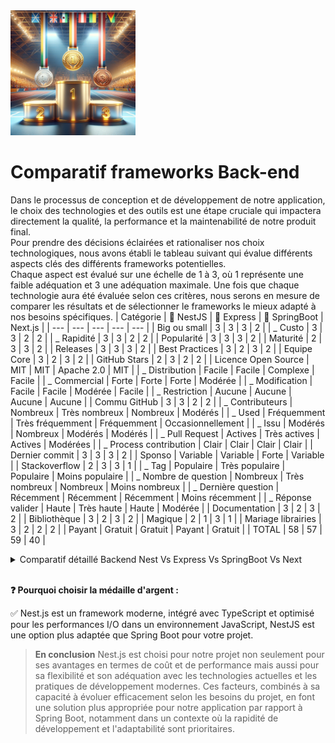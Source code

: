 <img src="../Assets/Images/podium.png" alt="Podium" width="200">

# Comparatif frameworks Back-end

Dans le processus de conception et de développement de notre application, le choix des technologies et des outils est une étape cruciale qui impactera directement la qualité, la performance et la maintenabilité de notre produit final.  
Pour prendre des décisions éclairées et rationaliser nos choix technologiques, nous avons établi le tableau suivant qui évalue différents aspects clés des différents frameworks potentielles.  
Chaque aspect est évalué sur une échelle de 1 à 3, où 1 représente une faible adéquation et 3 une adéquation maximale. Une fois que chaque technologie aura été évaluée selon ces critères, nous serons en mesure de comparer les résultats et de sélectionner le frameworks le mieux adapté à nos besoins spécifiques.
| Catégorie | 🥈 NestJS | 🥉 Express | 🥇 SpringBoot | Next.js |
| --- | --- | --- | --- | --- |
| Big ou small | 3 | 3 | 3 | 2 |
| _ Custo | 3 | 3 | 2 | 2 |
| _ Rapidité | 3 | 3 | 2 | 2 |
| Popularité | 3 | 3 | 3 | 2 |
| Maturité | 2 | 3 | 3 | 2 |
| Releases | 3 | 3 | 3 | 2 |
| Best Practices | 3 | 2 | 3 | 2 |
| Equipe Core | 3 | 2 | 3 | 2 |
| GitHub Stars | 2 | 3 | 2 | 2 |
| Licence Open Source | MIT | MIT | Apache 2.0 | MIT |
| _ Distribution | Facile | Facile | Complexe | Facile |
| _ Commercial | Forte | Forte | Forte | Modérée |
| _ Modification | Facile | Facile | Modérée | Facile |
| _ Restriction | Aucune | Aucune | Aucune | Aucune |
| Commu GitHub | 3 | 3 | 2 | 2 |
| _ Contributeurs | Nombreux | Très nombreux | Nombreux | Modérés |
| _ Used | Fréquemment | Très fréquemment | Fréquemment | Occasionnellement |
| _ Issu | Modérés | Nombreux | Modérés | Modérés |
| _ Pull Request | Actives | Très actives | Actives | Modérées |
| _ Process contribution | Clair | Clair | Clair | Clair |
| Dernier commit | 3 | 3 | 3 | 2 |
| Sponso | Variable | Variable | Forte | Variable |
| Stackoverflow | 2 | 3 | 3 | 1 |
| _ Tag | Populaire | Très populaire | Populaire | Moins populaire |
| _ Nombre de question | Nombreux | Très nombreux | Nombreux | Moins nombreux |
| _ Dernière question | Récemment | Récemment | Récemment | Moins récemment |
| \_ Réponse valider | Haute | Très haute | Haute | Modérée |
| Documentation | 3 | 2 | 3 | 2 |
| Bibliothèque | 3 | 2 | 3 | 2 |
| Magique | 2 | 1 | 3 | 1 |
| Mariage librairies | 3 | 2 | 2 | 2 |
| Payant | Gratuit | Gratuit | Payant | Gratuit |
| TOTAL | 58 | 57 | 59 | 40 |

<details>
<summary>Comparatif détaillé Backend Nest Vs Express Vs SpringBoot Vs Next</summary>

### **Big ou Small (Scalabilité)**

- **Nest.js** : Conçu pour s'adapter tant aux petites applications qu'aux grandes entreprises, Nest.js utilise une architecture modulaire et supporte les microservices, le rendant versatile pour divers types de projets.
- **Express** : Sa flexibilité le rend approprié pour tout, des petits projets aux grandes applications d'entreprise, bien que sa structure moins prescriptive nécessite une gestion rigoureuse pour les grands projets.
- **Spring Boot** : Très adapté aux grandes applications d'entreprise, il offre des outils intégrés pour gérer efficacement les architectures complexes.
- **Next.js**: Bien que principalement orienté vers le développement frontend avec des capacités de Server-Side Rendering (SSR), Next.js peut aussi être utilisé pour certains aspects du développement backend. Il est capable de gérer des applications de petite à moyenne taille, mais peut ne pas être l'option la plus idéale pour les très grandes applications backend, en raison de son focus sur les rendus côté serveur et l'optimisation des performances frontend. Toutefois, pour des applications intégrant fortement front et back-end, Next.js offre une bonne scalabilité au sein de son cadre spécifique, surtout lorsqu'il est utilisé en combinaison avec des services backend dédiés.

### **Coût (Custo)**

- **Nest.js** et **Express** : Open-source et gratuits, ces frameworks peuvent varier en coût de développement selon la disponibilité et l'expertise des développeurs.
- **Spring Boot** : Gratuit et open-source, mais peut impliquer des coûts opérationnels plus élevés en raison des ressources serveur et potentiellement des licences pour des outils complémentaires.
- **Next.js** : Également open-source et gratuit. Les coûts associés sont principalement liés au développement et à l'infrastructure de serveur pour le SSR, mais peuvent être optimisés avec une bonne planification.

### **Rapidité (Performance)**

- **Nest.js** : Performant, surtout avec Fastify.
- **Express** : Rapide pour des opérations de base mais peut être ralenti par des middleware lourds.
- **Spring Boot** : Performant mais avec un démarrage potentiellement lent dû à la lourdeur de la JVM.
- **Next.js** : Très performant pour le rendu des pages côté serveur et l'optimisation du chargement initial des pages web. Les performances peuvent varier selon la complexité des pages et l'utilisation des ressources statiques ou dynamiques.

### **Popularité**

- **Express** : Très populaire dans l'écosystème Node.js, souvent choisi pour sa simplicité.
- **Nest.js** : Rapidement populaire pour ceux qui cherchent une structure plus définie.
- **Spring Boot** : Forte popularité dans l'écosystème Java, particulièrement en entreprise.
- **Next.js** : Extrêmement populaire dans le développement de front-end moderne, notamment pour des applications réactives et des sites avec SSR.

### **Maturité et Stabilité**

- **Express** : Établi avec une large communauté et un écosystème riche.
- **Nest.js** : Plus récent mais stable et basé sur des principes éprouvés.
- **Spring Boot** : Très mature et stable, soutenu par une grande entreprise.
- **Next.js** : Bien établi et soutenu par Vercel, offrant une stabilité et des mises à jour régulières, malgré son orientation plus récente comparée à des technologies comme Spring Boot ou Express.

### **Documentation et Support**

- **Nest.js** : Documentation moderne et complète, bonne communauté en ligne.
- **Express** : Riche en documentation et ressources, avec beaucoup de guides disponibles.
- **Spring Boot** : Documentation excellente et support professionnel disponible.
- **Next.js** : Excellente documentation, ressources abondantes, et une communauté très active, notamment sur les plateformes comme GitHub et Stack Overflow.

### **Licence Open Source**

- **Tous les quatre** sont sous des licences open source permissives, facilitant leur adoption et utilisation.

### **GitHub Stars**

- **NestJS** : Environ 56k étoiles.
- **Express** : Environ 59k étoiles.
- **Spring Boot** : Environ 65k étoiles.
- **Next.js** : Environ 90k étoiles, reflétant une adoption très large et un intérêt croissant.

### **Dernier commit**

- Tous maintenus activement avec des mises à jour régulières.

### **Stack Overflow**

- Tous ont une forte présence avec des milliers de questions, témoignant de leur utilisation active.

### **Magique**

- **NestJS** : Utilise une "magie" modérée avec des décorateurs et l'injection de dépendances pour simplifier le développement.
- **Express** : Minimise la "magie", offrant plus de contrôle au développeur.
- **Spring Boot** : Niveau élevé de "magie" avec beaucoup d'auto-configurations pour simplifier le démarrage et la maintenance des applications.
- **Next.js** : Modérément "magique" en automatisant certaines configurations pour le rendu côté serveur et la génération de pages statiques, facilitant ainsi le développement rapide.

### **Mariage librairies**

- **NestJS** : Excellente intégration avec d'autres bibliothèques JavaScript/TypeScript.
- **Express** : Très flexible, permet une intégration facile avec une multitude de bibliothèques.
- **Spring Boot** : Intègre bien avec l'écosystème Spring et Java, mais peut être moins flexible avec des bibliothèques non-Spring.
- **Next.js** : Très bonne intégration avec l'écosystème React et les bibliothèques JavaScript modernes, offrant des solutions clés en main pour divers besoins de développement.
</details>
<br>

**❓ Pourquoi choisir la médaille d'argent :**

✅ Nest.js est un framework moderne, intégré avec TypeScript et optimisé pour les performances I/O dans un environnement JavaScript, NestJS est une option plus adaptée que Spring Boot pour votre projet.

> **En conclusion** Nest.js est choisi pour notre projet non seulement pour ses avantages en termes de coût et de performance mais aussi pour sa flexibilité et son adéquation avec les technologies actuelles et les pratiques de développement modernes. Ces facteurs, combinés à sa capacité à évoluer efficacement selon les besoins du projet, en font une solution plus appropriée pour notre application par rapport à Spring Boot, notamment dans un contexte où la rapidité de développement et l'adaptabilité sont prioritaires.
